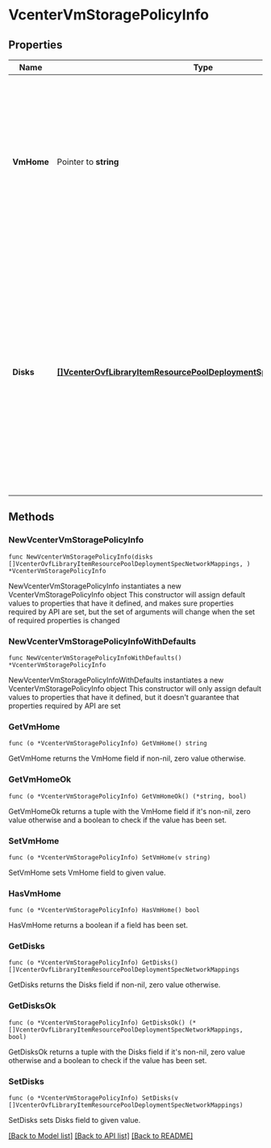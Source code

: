 # VcenterVmStoragePolicyInfo

## Properties

Name | Type | Description | Notes
------------ | ------------- | ------------- | -------------
**VmHome** | Pointer to **string** | Storage Policy associated with virtual machine home. Ifunset, the virtual machine&#39;s home directory doesn&#39;t have any storage policy. When clients pass a value of this structure as a parameter, the field must be an identifier for the resource type: vcenter.StoragePolicy. When operations return a value of this structure as a result, the field will be an identifier for the resource type: vcenter.StoragePolicy. | [optional] 
**Disks** | [**[]VcenterOvfLibraryItemResourcePoolDeploymentSpecNetworkMappings**](VcenterOvfLibraryItemResourcePoolDeploymentSpecNetworkMappings.md) | Storage policies associated with virtual disks. The values in this map are storage policy identifiers. They will be identifiers for the resource type:vcenter.StoragePolicy If the map is empty, the virtual machine does not have any disks or its disks are not associated with a storage policy. When clients pass a value of this structure as a parameter, the key in the field map must be an identifier for the resource type: vcenter.vm.hardware.Disk. When operations return a value of this structure as a result, the key in the field map will be an identifier for the resource type: vcenter.vm.hardware.Disk. | 

## Methods

### NewVcenterVmStoragePolicyInfo

`func NewVcenterVmStoragePolicyInfo(disks []VcenterOvfLibraryItemResourcePoolDeploymentSpecNetworkMappings, ) *VcenterVmStoragePolicyInfo`

NewVcenterVmStoragePolicyInfo instantiates a new VcenterVmStoragePolicyInfo object
This constructor will assign default values to properties that have it defined,
and makes sure properties required by API are set, but the set of arguments
will change when the set of required properties is changed

### NewVcenterVmStoragePolicyInfoWithDefaults

`func NewVcenterVmStoragePolicyInfoWithDefaults() *VcenterVmStoragePolicyInfo`

NewVcenterVmStoragePolicyInfoWithDefaults instantiates a new VcenterVmStoragePolicyInfo object
This constructor will only assign default values to properties that have it defined,
but it doesn't guarantee that properties required by API are set

### GetVmHome

`func (o *VcenterVmStoragePolicyInfo) GetVmHome() string`

GetVmHome returns the VmHome field if non-nil, zero value otherwise.

### GetVmHomeOk

`func (o *VcenterVmStoragePolicyInfo) GetVmHomeOk() (*string, bool)`

GetVmHomeOk returns a tuple with the VmHome field if it's non-nil, zero value otherwise
and a boolean to check if the value has been set.

### SetVmHome

`func (o *VcenterVmStoragePolicyInfo) SetVmHome(v string)`

SetVmHome sets VmHome field to given value.

### HasVmHome

`func (o *VcenterVmStoragePolicyInfo) HasVmHome() bool`

HasVmHome returns a boolean if a field has been set.

### GetDisks

`func (o *VcenterVmStoragePolicyInfo) GetDisks() []VcenterOvfLibraryItemResourcePoolDeploymentSpecNetworkMappings`

GetDisks returns the Disks field if non-nil, zero value otherwise.

### GetDisksOk

`func (o *VcenterVmStoragePolicyInfo) GetDisksOk() (*[]VcenterOvfLibraryItemResourcePoolDeploymentSpecNetworkMappings, bool)`

GetDisksOk returns a tuple with the Disks field if it's non-nil, zero value otherwise
and a boolean to check if the value has been set.

### SetDisks

`func (o *VcenterVmStoragePolicyInfo) SetDisks(v []VcenterOvfLibraryItemResourcePoolDeploymentSpecNetworkMappings)`

SetDisks sets Disks field to given value.



[[Back to Model list]](../README.md#documentation-for-models) [[Back to API list]](../README.md#documentation-for-api-endpoints) [[Back to README]](../README.md)


